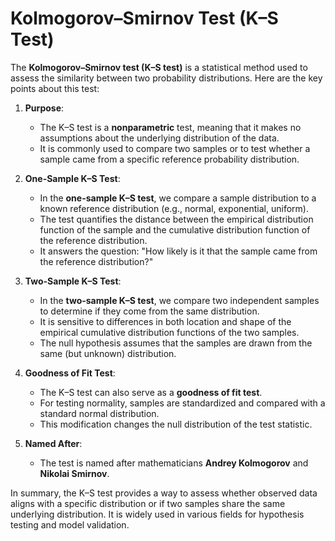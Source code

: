 # Kolmogorov–Smirnov Test (K–S Test)

The **Kolmogorov–Smirnov test (K–S test)** is a statistical method used to assess the similarity between two probability distributions. Here are the key points about this test:

1. **Purpose**:
   - The K–S test is a **nonparametric** test, meaning that it makes no assumptions about the underlying distribution of the data.
   - It is commonly used to compare two samples or to test whether a sample came from a specific reference probability distribution.

2. **One-Sample K–S Test**:
   - In the **one-sample K–S test**, we compare a sample distribution to a known reference distribution (e.g., normal, exponential, uniform).
   - The test quantifies the distance between the empirical distribution function of the sample and the cumulative distribution function of the reference distribution.
   - It answers the question: "How likely is it that the sample came from the reference distribution?"

3. **Two-Sample K–S Test**:
   - In the **two-sample K–S test**, we compare two independent samples to determine if they come from the same distribution.
   - It is sensitive to differences in both location and shape of the empirical cumulative distribution functions of the two samples.
   - The null hypothesis assumes that the samples are drawn from the same (but unknown) distribution.

4. **Goodness of Fit Test**:
   - The K–S test can also serve as a **goodness of fit test**.
   - For testing normality, samples are standardized and compared with a standard normal distribution.
   - This modification changes the null distribution of the test statistic.

5. **Named After**:
   - The test is named after mathematicians **Andrey Kolmogorov** and **Nikolai Smirnov**.

In summary, the K–S test provides a way to assess whether observed data aligns with a specific distribution or if two samples share the same underlying distribution. It is widely used in various fields for hypothesis testing and model validation.
